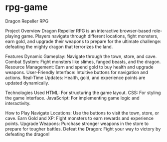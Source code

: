 # rpg-game

Dragon Repeller RPG

Project Overview
Dragon Repeller RPG is an interactive browser-based role-playing game. Players navigate through different locations, fight monsters, earn gold, and upgrade their weapons to prepare for the ultimate challenge: defeating the mighty dragon that terrorizes the land.

Features
Dynamic Gameplay: Navigate through the town, store, and cave.
Combat System: Fight monsters like slimes, fanged beasts, and the dragon.
Resource Management: Earn and spend gold to buy health and upgrade weapons.
User-Friendly Interface: Intuitive buttons for navigation and actions.
Real-Time Updates: Health, gold, and experience points are updated dynamically.

Technologies Used
HTML: For structuring the game layout.
CSS: For styling the game interface.
JavaScript: For implementing game logic and interactivity.

How to Play
Navigate Locations: Use the buttons to visit the town, store, or cave.
Earn Gold and XP: Fight monsters to earn rewards and experience points.
Upgrade Weapons: Purchase stronger weapons in the store to prepare for tougher battles.
Defeat the Dragon: Fight your way to victory by defeating the dragon!
